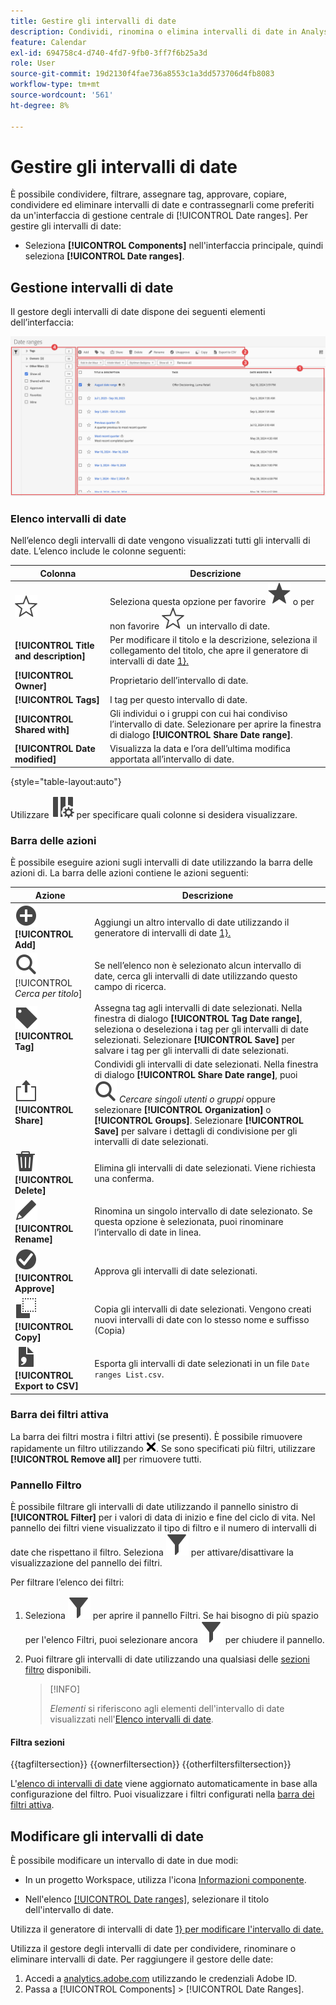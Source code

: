 ```yaml
---
title: Gestire gli intervalli di date
description: Condividi, rinomina o elimina intervalli di date in Analysis Workspace.
feature: Calendar
exl-id: 694758c4-d740-4fd7-9fb0-3ff7f6b25a3d
role: User
source-git-commit: 19d2130f4fae736a8553c1a3dd573706d4fb8083
workflow-type: tm+mt
source-wordcount: '561'
ht-degree: 8%

---
```


# Gestire gli intervalli di date


È possibile condividere, filtrare, assegnare tag, approvare, copiare, condividere ed eliminare intervalli di date e contrassegnarli come preferiti da un&#39;interfaccia di gestione centrale di [!UICONTROL Date ranges]. Per gestire gli intervalli di date:

* Seleziona **[!UICONTROL Components]** nell&#39;interfaccia principale, quindi seleziona **[!UICONTROL Date ranges]**.


## Gestione intervalli di date

Il gestore degli intervalli di date dispone dei seguenti elementi dell’interfaccia:

![Interfaccia intervalli date](assets/date-ranges-manager.png)

### Elenco intervalli di date

Nell’elenco degli intervalli di date vengono visualizzati tutti gli intervalli di date. L’elenco include le colonne seguenti:

| Colonna | Descrizione |
| --- | --- | 
| ![ContornoStella](/help/assets/icons/StarOutline.svg) | Seleziona questa opzione per favorire ![Star](/help/assets/icons/Star.svg) o per non favorire ![StarOutline](/help/assets/icons/StarOutline.svg) un intervallo di date. |
| **[!UICONTROL Title and description]** | Per modificare il titolo e la descrizione, seleziona il collegamento del titolo, che apre il generatore di intervalli di date [1}.](/help/components/date-ranges/create.md#date-range-builder) |
| **[!UICONTROL Owner]** | Proprietario dell’intervallo di date. |
| **[!UICONTROL Tags]** | I tag per questo intervallo di date. |
| **[!UICONTROL Shared with]** | Gli individui o i gruppi con cui hai condiviso l’intervallo di date. Selezionare per aprire la finestra di dialogo **[!UICONTROL Share Date range]**. |
| **[!UICONTROL Date modified]** | Visualizza la data e l’ora dell’ultima modifica apportata all’intervallo di date. |

{style="table-layout:auto"}

Utilizzare ![ColumnSetting](/help/assets/icons/ColumnSetting.svg) per specificare quali colonne si desidera visualizzare.

### Barra delle azioni

È possibile eseguire azioni sugli intervalli di date utilizzando la barra delle azioni di. La barra delle azioni contiene le azioni seguenti:

| Azione | Descrizione |
|---|---|
| ![AggiungiCerchio](/help/assets/icons/AddCircle.svg) **[!UICONTROL Add]** | Aggiungi un altro intervallo di date utilizzando il generatore di intervalli di date [1}.](create.md#date-range-builder) |
| ![Cerca](/help/assets/icons/Search.svg) [!UICONTROL *Cerca per titolo*] | Se nell’elenco non è selezionato alcun intervallo di date, cerca gli intervalli di date utilizzando questo campo di ricerca. |
| ![Etichetta](/help/assets/icons/Label.svg) **[!UICONTROL Tag]** | Assegna tag agli intervalli di date selezionati. Nella finestra di dialogo **[!UICONTROL Tag Date range]**, seleziona o deseleziona i tag per gli intervalli di date selezionati. Selezionare **[!UICONTROL Save]** per salvare i tag per gli intervalli di date selezionati. |
| ![Condividi](/help/assets/icons/ShareLight.svg) **[!UICONTROL Share]** | Condividi gli intervalli di date selezionati. Nella finestra di dialogo **[!UICONTROL Share Date range]**, puoi ![Cercare](/help/assets/icons/Search.svg) *Cercare singoli utenti o gruppi* oppure selezionare **[!UICONTROL Organization]** o **[!UICONTROL Groups]**. Selezionare **[!UICONTROL Save]** per salvare i dettagli di condivisione per gli intervalli di date selezionati. |
| ![Elimina](/help/assets/icons/Delete.svg) **[!UICONTROL Delete]** | Elimina gli intervalli di date selezionati. Viene richiesta una conferma. |
| ![Modifica](/help/assets/icons/Edit.svg) **[!UICONTROL Rename]** | Rinomina un singolo intervallo di date selezionato. Se questa opzione è selezionata, puoi rinominare l’intervallo di date in linea. |
| ![CerchioSegnoDiSpunta](/help/assets/icons/CheckmarkCircle.svg) **[!UICONTROL Approve]** | Approva gli intervalli di date selezionati. |
| ![Copia](/help/assets/icons/Copy.svg) **[!UICONTROL Copy]** | Copia gli intervalli di date selezionati. Vengono creati nuovi intervalli di date con lo stesso nome e suffisso (Copia) |
| ![FileCSV](/help/assets/icons/FileCSV.svg) **[!UICONTROL Export to CSV]** | Esporta gli intervalli di date selezionati in un file `Date ranges List.csv`. |

### Barra dei filtri attiva

La barra dei filtri mostra i filtri attivi (se presenti). È possibile rimuovere rapidamente un filtro utilizzando ![CrossSize75](/help/assets/icons/CrossSize75.svg). Se sono specificati più filtri, utilizzare **[!UICONTROL Remove all]** per rimuovere tutti.

### Pannello Filtro

È possibile filtrare gli intervalli di date utilizzando il pannello sinistro di **[!UICONTROL Filter]** per i valori di data di inizio e fine del ciclo di vita. Nel pannello dei filtri viene visualizzato il tipo di filtro e il numero di intervalli di date che rispettano il filtro. Seleziona ![Filtro](/help/assets/icons/Filter.svg) per attivare/disattivare la visualizzazione del pannello dei filtri.

Per filtrare l’elenco dei filtri:

1. Seleziona ![Filtro](/help/assets/icons/Filter.svg) per aprire il pannello Filtri. Se hai bisogno di più spazio per l&#39;elenco Filtri, puoi selezionare ancora ![Filtro](/help/assets/icons/Filter.svg) per chiudere il pannello.
1. Puoi filtrare gli intervalli di date utilizzando una qualsiasi delle [sezioni filtro](#filter-sections) disponibili.

   >[!INFO]
   >
   >*Elementi* si riferiscono agli elementi dell&#39;intervallo di date visualizzati nell&#39;[Elenco intervalli di date](#date-ranges-list).
   > 

#### Filtra sezioni

{{tagfiltersection}}
{{ownerfiltersection}}
{{otherfiltersfiltersection}}


L&#39;[elenco di intervalli di date](#date-ranges-list) viene aggiornato automaticamente in base alla configurazione del filtro. Puoi visualizzare i filtri configurati nella [barra dei filtri attiva](#active-filter-bar).


## Modificare gli intervalli di date

È possibile modificare un intervallo di date in due modi:

* In un progetto Workspace, utilizza l&#39;icona [Informazioni componente](/help/components/use-components-in-workspace.md#component-info).

* Nell&#39;elenco [[!UICONTROL Date ranges]](#date-ranges-list), selezionare il titolo dell&#39;intervallo di date.

Utilizza il generatore di intervalli di date [1} per modificare l&#39;intervallo di date.](/help/components/date-ranges/create.md#date-range-builder)




Utilizza il gestore degli intervalli di date per condividere, rinominare o eliminare intervalli di date. Per raggiungere il gestore delle date:

1. Accedi a [analytics.adobe.com](https://analytics.adobe.com) utilizzando le credenziali Adobe ID.
1. Passa a [!UICONTROL Components] > [!UICONTROL Date Ranges].


<!--

## Interface

![Date Ranges with Example range highlighted.](../assets/date-range-ui.png)

The date range manager includes the following options:

* **Add**: Create a new date range. See [create a date range](create.md) for more information.
* **Search by title**: Search for a date range by title. Results are filtered based on text entered here.
* **Filter**: Filter date ranges using the left column. You can filter by custom tag, owner, created by you, your favorites, approved, or shared with you. You can also search for desired filters.
* **Favorite**: Click the ![star](../assets/star.png) icon next to a date range to add it to your favorites.
* **Customize columns**: Click the ![columns](../assets/columns.png) icon to show or hide columns in the date range manager.

Click the checkbox next to one or more date ranges for more options.

* **Tag**: Apply a tag to all selected date ranges. Tags help you organize date ranges, and let you filter them using the left column.
* **Share**: Share a date range to other Experience Cloud users. If you are a product administrator, you can also share to the entire organization or groups. Date ranges that are shared to other users in your organization include a ![shared](../assets/shared.png) icon next to the title.
* **Delete**: Permanently delete the selected date range(s).
* **Rename**: If a single date range is selected, you can change its title.
* **Approve**: If you are a product admin, you can add a stamp of approval to a date range. Approved date ranges inform users in your organization that they are 'official', differentiating them from date ranges created by other users in your organization. Approved date ranges include a ![approved](../assets/approved.png) icon next to the title.
* **Unapprove**: If you are a product admin and select a date range that is already approved, you can unapprove it.
* **Copy**: Create a copy of the selected date range(s). Copying date ranges appends `(Copy)` to the end of the title of the newly copied date range(s).
* **Export to CSV**: Exports all selected date ranges into a CSV file. Columns in the resulting CSV file include all visible columns in the date range manager.
-->